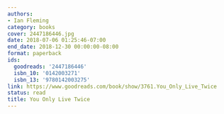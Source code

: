 ```yaml
---
authors:
- Ian Fleming
category: books
cover: 2447186446.jpg
date: 2018-07-06 01:25:46-07:00
end_date: 2018-12-30 00:00:00-08:00
format: paperback
ids:
  goodreads: '2447186446'
  isbn_10: '0142003271'
  isbn_13: '9780142003275'
link: https://www.goodreads.com/book/show/3761.You_Only_Live_Twice
status: read
title: You Only Live Twice
---
```

